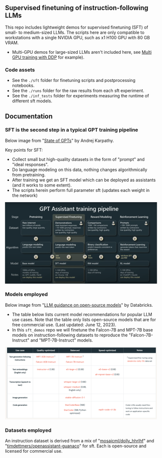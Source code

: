 ## Supervised finetuning of instruction-following LLMs

This repo includes lightweight demos for supervised finetuning (SFT) of small- to medium-sized LLMs. The scripts here are only compatible to workstations with a single NVIDIA GPU, such as x1 H100 GPU with 80 GB VRAM. 

* Multi-GPU demos for large-sized LLMs aren't included here, see [Multi GPU training with DDP](https://pytorch.org/tutorials/beginner/ddp_series_multigpu.html) for example).

### Code assets

* See the `./sft` folder for finetuning scripts and postprocessing notebooks.
* See the `./runs` folder for the raw results from each sft experiment.
* See the `./inf_tests` folder for experiments measuring the runtime of different sft models.


## Documentation

### SFT is the second step in a typical GPT training pipeline

Below image from "[State of GPTs](https://www.youtube.com/watch?v=bZQun8Y4L2A)" by Andrej Karpathy. 

Key points for SFT:

* Collect small but high-quality datasets in the form of "prompt" and "ideal responses". 
* Do language modeling on this data, nothing changes algorithmically from pretraining. 
* After training we get an SFT model which can be deployed as assistants (and it works to some extent).
* The scripts herein perform full parameter sft (updates each weight in the network)

![training_pipeline](assets/assistant_training_pipeline.png)

### Models employed

Below image from "[LLM guidance on open-source models](https://www.databricks.com/product/machine-learning/large-language-models-oss-guidance)" by Databricks. 

* The table below lists current model recommendations for popular LLM use cases. Note that the table only lists open-source models that are for free commercial use. (Last updated: June 12, 2023). 
* In this `sft_demos` repo we will finetune the Falcon-7B and MPT-7B base models on instruction-following datasets to reproduce the "Falcon-7B-Instruct" and "MPT-7B-Instruct" models. 

![model_reqs](assets/model_reqs.png)

### Datasets employed

An instruction dataset is derived from a mix of "[mosaicml/dolly_hhrlhf](https://huggingface.co/datasets/mosaicml/dolly_hhrlhf)" and "[timdettmers/openassistant-guanaco](https://huggingface.co/datasets/timdettmers/openassistant-guanaco)" for sft. Each is open-source and licensed for commercial use.



